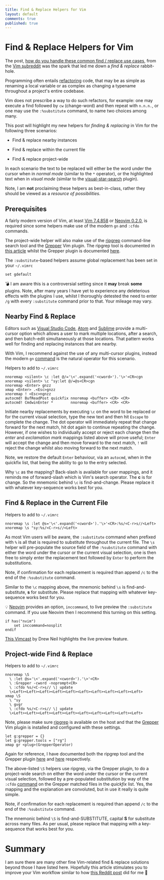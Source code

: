```yaml
---
title: Find & Replace Helpers for Vim
layout: default
comments: true
published: true
---
```


# Find & Replace Helpers for Vim

The post, [how do you handle these common find / replace use
cases](https://www.reddit.com/r/vim/comments/armt3o/how_do_you_handle_these_common_find_replace_use),
from the [Vim subreddit](https://www.reddit.com/r/vim) was the spark that led
me down a _find & replace_ rabbit-hole.

Programming often entails
[refactoring](https://en.wikipedia.org/wiki/Code_refactoring) code, that may be
as simple as renaming a local variable or as complex as changing a typename
throughout a project's entire codebase.

Vim does not prescribe a way to do such refactors, for example: one may execute
a find followed by `cw` (change-word) and then repeat with `n.n.n.`, or one may
use the `:%substitute` command, to name two choices among many.

This post will highlight my new helpers for _finding & replacing_ in Vim for
the following three scenarios:

-   Find & replace nearby instances

-   Find & replace within the current file

-   Find & replace project-wide

In each scenario the text to be replaced will either be the word under the
cursor when in _normal mode_ (similar to the `*` operator), or the highlighted
text when in _visual mode_ (similar to the
[visual-star-search](https://github.com/nelstrom/vim-visual-star-search)
plugin).

Note, I am **not** proclaiming these helpers as best-in-class, rather they
should be viewed as a _resource of possibilities_.

## Prerequisites

A fairly modern version of Vim, at least [Vim
7.4.858](https://www.vim.org/download.php) or [Neovim
0.2.0](https://github.com/neovim/neovim/wiki/Installing-Neovim), is required
since some helpers make use of the modern `gn` and `:cfdo` commands.

The project-wide helper will also make use of the
[ripgrep](https://github.com/BurntSushi/ripgrep) command-line search tool and
the [Grepper](https://github.com/mhinz/vim-grepper) Vim plugin. The ripgrep tool
is documented in [this
article](https://bluz71.github.io/2018/06/07/ripgrep-fd-command-line-search-tools.html)
whilst the Grepper plugin is documented
[here](https://bluz71.github.io/2017/05/21/vim-plugins-i-like.html#vim-grepper).

The `:substitute`-based helpers assume global replacement has been set in your
`~/.vimrc`

```viml
set gdefault
```

:bomb: I am aware this is a controversial setting since it **may** break
**some** plugins. Note, after many years I have yet to experience any
deleterious effects with the plugins I use, whilst I thoroughly detested the
need to enter `/g` with every `:substitute` command prior to that. Your mileage
may vary.

## Nearby Find & Replace

Editors such as [Visual Studio Code](https://code.visualstudio.com),
[Atom](https://atom.io) and [Sublime](https://www.sublimetext.com) provide a
multi-cursor option which allows a user to mark multiple locations, after a
search, and then batch-edit simultaneously at those locations. That pattern
works well for finding and replacing instances that are nearby.

With Vim, I recommend against the use of any multi-cursor plugins, instead the
modern `gn`
[command](http://vimcasts.org/episodes/operating-on-search-matches-using-gn) is
the natural operator for this scenario.

Helpers to add to `~/.vimrc`

```viml
nnoremap <silent> \c :let @/='\<'.expand('<cword>').'\>'<CR>cgn
xnoremap <silent> \c "sy:let @/=@s<CR>cgn
nnoremap <Enter> gnzz
xmap <Enter> .<Esc>gnzz
xnoremap ! <Esc>ngnzz
autocmd! BufReadPost quickfix nnoremap <buffer> <CR> <CR>
autocmd! CmdwinEnter *        nnoremap <buffer> <CR> <CR>
```

Initiate nearby replacements by executing `\c` on the word to be replaced or for
the current visual selection, type the new text and then hit `Escape` to
complete the change. The dot operator will immediately repeat that change
forward for the next match, hit dot again to continue repeating the change.
However, if one wishes to individually accept or reject each change then the
*enter* and *exclamation mark* mappings listed above will prove useful; `Enter`
will accept the change and then move forward to the next match, `!` will reject
the change whilst also moving forward to the next match.

Note, we restore the default `Enter` behaviour, via an `autocmd`, when in the
quickfix list, that being the ability to go to the entry selected.

Why `\c` as the mapping? Back-slash is available for user mappings, and it
reminds me of forward-slash which is Vim's search operator. The **c** is for
change. So the mnemonic behind `\c` is find-and-change. Please replace it with
whatever key-sequence works best for you.

## Find & Replace in the Current File

Helpers to add to `~/.vimrc`

```viml
nnoremap \s :let @s='\<'.expand('<cword>').'\>'<CR>:%s/<C-r>s//<Left>
xnoremap \s "sy:%s/<C-r>s//<Left>
```

As most Vim users will be aware, the `:substitute` command when prefixed with
`%` is all that is required to substitute throughout the current file. The `\s`
helper will pre-populate the source field of the `:%substitute` command with
either the word under the cursor or the current visual selection, one is then
free to simply enter the replacement text followed by `Enter` to perform the
substitutions.

Note, if confirmation for each replacement is required than append `/c` to the
end of the `:%substitute` command.

Similar to the `\c` mapping above, the mnemonic behind `\s` is
find-and-substitute, **s** for substitute. Please replace that mapping with
whatever key-sequence works best for you.

:bulb: [Neovim](https://neovim.io) provides an option, `inccommand`, to live
preview the `:substitute` command. If you use Neovim then I recommend this
turning on this setting.

```viml
if has("nvim")
    set inccommand=nosplit
endif
```

[This Vimcast](http://vimcasts.org/episodes/neovim-eyecandy) by Drew Neil
highlights the live preview feature.

## Project-wide Find & Replace

Helpers to add to `~/.vimrc`

```viml
nnoremap \S
  \ :let @s='\<'.expand('<cword>').'\>'<CR>
  \ :Grepper -cword -noprompt<CR>
  \ :cfdo %s/<C-r>s// \| update
  \<Left><Left><Left><Left><Left><Left><Left><Left><Left><Left>
xmap \S
  \ "sy
  \ gvgr
  \ :cfdo %s/<C-r>s// \| update
  \<Left><Left><Left><Left><Left><Left><Left><Left><Left><Left>
```

Note, please make sure [ripgrep](https://github.com/BurntSushi/ripgrep) is
available on the host and that the
[Grepper](https://github.com/mhinz/vim-grepper) Vim plugin is installed and
configured with these settings.

```viml
let g:grepper = {}
let g:grepper.tools = ["rg"]
xmap gr <plug>(GrepperOperator)
```

Again for reference, I have documented both the ripgrep tool and the Grepper
plugin
[here](https://bluz71.github.io/2018/06/07/ripgrep-fd-command-line-search-tools.html)
and
[here](https://bluz71.github.io/2017/05/21/vim-plugins-i-like.html#vim-grepper)
respectively.

The above-listed `\S` helpers use ripgrep, via the Grepper plugin, to do a
project-wide search on either the word under the cursor or the current visual
selection, followed by a pre-populated substitution by way of the `:cfdo`
[command](https://bluz71.github.io/2017/05/15/vim-tips-tricks.html#cfdo) on the
Grepper matched files in the _quickfix_ list. Yes, the mapping and the
explanation are convoluted, but in use it really is quite simple.

Note, if confirmation for each replacement is required than append `/c` to the
end of the `:%substitute` command.

The mnemonic behind `\S` is find-and-SUBSTITUTE, capital **S** for substitute
across many files. As per usual, please replace that mapping with a key-sequence
that works best for you.

# Summary

I am sure there are many other fine Vim-related find & replace solutions beyond
those I have listed here. Hopefully this article stimulates you to improve your
Vim workflow similar to how [this Reddit
post](https://www.reddit.com/r/vim/comments/armt3o/how_do_you_handle_these_common_find_replace_use)
did for me :beer:
